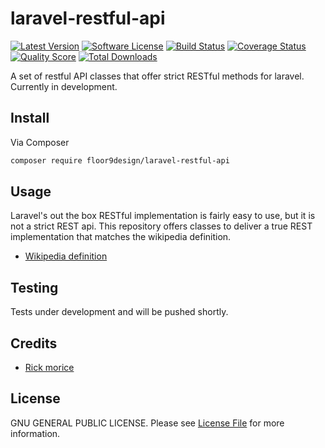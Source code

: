 # laravel-restful-api

[![Latest Version](https://img.shields.io/github/release/elb98rm/laravel-restful-api.svg?style=plastic)](https://github.com/elb98rm/laravel-restful-api/releases)
[![Software License](https://img.shields.io/badge/license-MIT-brightgreen.svg?style=plastic)](LICENSE.md)
[![Build Status](https://img.shields.io/travis/laravel-restful-api/master.svg?style=plastic)](https://travis-ci.org/elb98rm/laravel-restful-api)
[![Coverage Status](https://img.shields.io/scrutinizer/coverage/g/laravel-restful-api/laravel-restful-api.svg?style=plastic)](https://scrutinizer-ci.com/g/floor9design/laravel-restful-api/code-structure)
[![Quality Score](https://img.shields.io/scrutinizer/g/laravel-restful-api/laravel-restful-api.svg?style=plastic)](https://scrutinizer-ci.com/g/floor9design/laravel-restful-api)
[![Total Downloads](https://img.shields.io/packagist/dt/league/laravel-restful-api.svg?style=plastic)](https://packagist.org/packages/league/laravel-restful-api)

A set of restful API classes that offer strict RESTful methods for laravel. Currently in development.

## Install

Via Composer

``` bash
composer require floor9design/laravel-restful-api
```

## Usage

Laravel's out the box RESTful implementation is fairly easy to use, but it is not a strict REST api. This repository
offers classes to deliver a true REST implementation that matches the wikipedia definition.

* [Wikipedia definition](https://en.wikipedia.org/wiki/Representational_state_transfer#Relationship_between_URI_and_HTTP_methods) 


## Testing

Tests under development and will be pushed shortly.

## Credits

- [Rick morice](https://github.com/elb98rm)

## License

GNU GENERAL PUBLIC LICENSE. Please see [License File](LICENSE.md) for more information.
